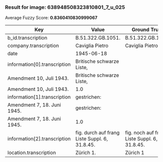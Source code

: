 ### Result for image: 638948508323810801_7_u_025
Average Fuzzy Score: **0.8360410830999067**
<small>

| Key | Value | Ground Truth | Score |
| --- | --- | --- | --- |
| b_id.transcription | B.51.322.GB.1051. | B.51.322.GB.1051. | 1.0 |
| company.transcription | Caviglia Pietro | Caviglia Pietro | 1.0 |
| date | 1945-06-18 |  | 0.0 |
| information[0].transcription | Britische schwarze Liste,
Amendment 10, Juli 1943. | Britische schwarze Liste,
Amendment 10, Juli 1943. | 1.0 |
| information[1].transcription | gestrichen:
Amendment 7, 18. Juni 1945. | gestrichen:
Amendment 7, 18. Juni 1945. | 1.0 |
| information[2].transcription | fig. durch auf frang Liste Suppl. 6, 31.8.45. | fig. noch auf franz. Liste Suppl. 6, 31.8.45. | 0.9111111111111111 |
| location.transcription | Zürich 1. | Zürich 1 | 0.9411764705882352 |

</small>
